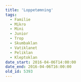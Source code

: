 ```yaml
---
title: 'Loppetømning'
tags:
  - Familie
  - Mikro
  - Mini
  - Junior
  - Trop
  - Skumbaklan
  - Vatiklanet
  - Peliklan
  - Kleptoklan
date_start: 2016-04-06T14:00:00
date_end: 2016-04-06T16:00:00
old_id: 5393
---
```

